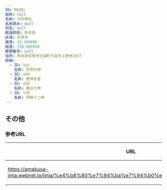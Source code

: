 ```yaml
---
ID: R62Bj
総称: null
名称: 今村神社
名称読み: null
別名: null
都道府県: 熊本県
区域: 天草市
緯度: 32.369606
経度: 130.088959
郵便番号: null
住所: 熊本県天草市河浦町今田字上野原2937
祭神:
  - ID: Sq1
    名称: 天照大神
  - ID: vD6
    名称: 應神天皇
  - ID: wD8
    名称: 春日大神
  - ID: tVH
    名称: 阿蘇十二神
---
```


## その他

### 参考URL

| URL                                                                                           | 説明   |
| --------------------------------------------------------------------------------------------- | ------ |
| https://amakusa-jinja.webnet.jp/jinja/%e4%b8%80%e7%94%ba%e7%94%b0%e5%85%ab%e5%b9%a1%e5%ae%ae/ | 神社庁 |
